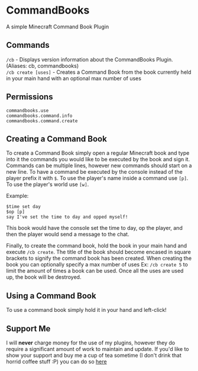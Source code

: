 # CommandBooks
A simple Minecraft Command Book Plugin

## Commands

`/cb` - Displays version information about the CommandBooks Plugin. (Aliases: cb, commandbooks)  
`/cb create [uses]` - Creates a Command Book from the book currently held in your main hand with an optional max number of uses  

## Permissions
`commandbooks.use`  
`commandbooks.command.info`  
`commandbooks.command.create`      

## Creating a Command Book
To create a Command Book simply open a regular Minecraft book and type into it the commands you would like to be executed by the book and sign it.
Commands can be multiple lines, however new commands should start on a new line.
To have a command be executed by the console instead of the player prefix it with `$`.
To use the player's name inside a command use `[p]`. To use the player's world use `[w]`.

Example:

    $time set day
    $op [p]
    say I've set the time to day and opped myself!

This book would have the console set the time to day, op the player, and then the player would send a message to the chat.

Finally, to create the command book, hold the book in your main hand and execute `/cb create`.
The title of the book should become encased in square brackets to signify the command book has been created.
When creating the book you can optionally specify a max number of uses Ex: `/cb create 5` to limit the amount of times a book can be used.
Once all the uses are used up, the book will be destroyed.

## Using a Command Book
To use a command book simply hold it in your hand and left-click!

## Support Me
I will **never** charge money for the use of my plugins, however they do require a significant amount of work to maintain and update. If you'd like to show your support and buy me a cup of tea sometime (I don't drink that horrid coffee stuff :P) you can do so [here](https://www.paypal.me/zerthick)
